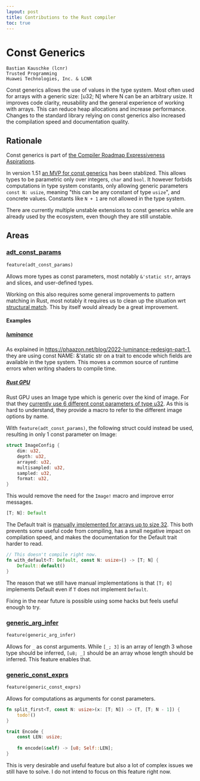 ```yaml
---
layout: post
title: Contributions to the Rust compiler
toc: true
---
```


# Const Generics 

```
Bastian Kauschke (lcnr)
Trusted Programming
Huawei Technologies, Inc. & LCNR
```

Const generics allows the use of values in the type system. Most often used for arrays with a generic size: [u32; N] where N can be an arbitrary usize. It improves code clarity, reusability and the general experience of working with arrays. This can reduce heap allocations and increase performance. Changes to the standard library relying on const generics also increased the compilation speed and documentation quality.

## Rationale
Const generics is part of [the Compiler Roadmap Expressiveness Aspirations](https://blog.rust-lang.org/inside-rust/2022/02/22/compiler-team-ambitions-2022.html#expressiveness-aspirations--).

In version 1.51 [an MVP for const generics](https://github.com/rust-lang/rust/pull/79135) has been stablized. This allows types to be parametric only over integers, `char` and `bool`. It however forbids computations in type system constants, only allowing generic parameters `const N: usize`, meaning "this can be any constant of type `usize`", and concrete values. Constants like `N + 1` are not allowed in the type system.

There are currently multiple unstable extensions to const generics while are already used by the ecosystem, even though they are still unstable.

## Areas

### [adt_const_params](https://github.com/rust-lang/rust/issues/95174)
```rust
feature(adt_const_params)
```
Allows more types as const parameters, most notably `&'static str`, arrays and slices, and user-defined types.

Working on this also requires some general improvements to pattern matching in Rust, most notably it requires us to clean up the situation wrt [structural match](https://github.com/rust-lang/rust/issues/74446). This by itself would already be a great improvement.

#### Examples
##### [luminance](https://crates.io/crates/luminance)
As explained in https://phaazon.net/blog/2022-luminance-redesign-part-1, they are using const NAME: &'static str on a trait to encode which fields are available in the type system. This moves a common source of runtime errors when writing shaders to compile time.

##### [Rust GPU](https://github.com/EmbarkStudios/rust-gpu)
Rust GPU uses an Image type which is generic over the kind of image. For that they [currently use 6 different const parameters of type u32](https://github.com/EmbarkStudios/rust-gpu/blob/a9a233eb80f6d5d512130f8c12469a1a74f58c65/crates/spirv-std/src/image.rs#L89-L108). As this is hard to understand, they provide a macro to refer to the different image options by name.

With `feature(adt_const_params)`, the following struct could instead be used, resulting in only 1 const parameter on Image:
```rust
struct ImageConfig {
    dim: u32,
    depth: u32,
    arrayed: u32,
    multisampled: u32,
    sampled: u32,
    format: u32,
}
```
This would remove the need for the `Image!` macro and improve error messages.

```rust
[T; N]: Default
```
The Default trait is [manually implemented for arrays up to size 32](https://github.com/rust-lang/rust/blob/ccb5595df2ed412eda6444edc7eaf06f709fa79d/library/core/src/array/mod.rs#L382-L405). This both prevents some useful code from compiling, has a small negative impact on compilation speed, and makes the documentation for the Default trait harder to read.

```rust
// This doesn't compile right now.
fn with_default<T: Default, const N: usize>() -> [T; N] {
    Default::default()
}
```
The reason that we still have manual implementations is that `[T; 0]` implements Default even if `T` does not implement `Default`.

Fixing in the near future is possible using some hacks but feels useful enough to try.

### [generic_arg_infer](https://github.com/rust-lang/rust/issues/85077)

```rust
feature(generic_arg_infer)
```
Allows for `_` as const arguments. While `[_; 3]` is an array of length 3 whose type should be inferred, `[u8; _]` should be an array whose length should be inferred. This feature enables that.

### [generic_const_exprs](https://github.com/rust-lang/rust/issues/76560)
```rust
feature(generic_const_exprs)
```
Allows for computations as arguments for const parameters.

```rust
fn split_first<T, const N: usize>(x: [T; N]) -> (T, [T; N - 1]) {
    todo!()
}

trait Encode {
    const LEN: usize;
    
    fn encode(&self) -> [u8; Self::LEN];
}
```
This is very desirable and useful feature but also a lot of complex issues we still have to solve. I do not intend to focus on this feature right now.
